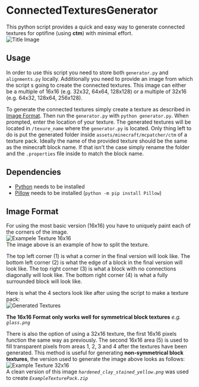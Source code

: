 # ConnectedTexturesGenerator
This python script provides a quick and easy way to generate connected textures for optifine (using **ctm**) with minimal effort.
<br>
![Title Image](https://imgur.com/1iWKYBn.png)

## Usage
In order to use this script you need to store both `generator.py` and `alignments.py` locally. Additionally you need to provide an image from which the script s going to create the connected textures. This image can either be a multiple of 16x16 (e.g. 32x32, 64x64, 128x128) or a multiple of 32x16 (e.g. 64x32, 128x64, 256x128).

To generate the connected textures simply create a texture as described in [Image Format](##Image-Format). Then run the `generator.py` with `python generator.py`. When prompted, enter the location of your texture. The generated textures will be located in `/texure_name` where the `generator.py` is located. Only thing left to do is put the generated folder inside `assets/minecraft/mcpatcher/ctm` of a texture pack. Ideally the name of the provided texture should be the same as the minecraft block name. If that isn't the case simply rename the folder and the `.properties` file inside to match the block name.

## Dependencies
- [Python](https://www.python.org/) needs to be installed 
- [Pillow](https://pillow.readthedocs.io/en/stable/) needs to be installed (`python -m pip install Pillow`)

## Image Format
For using the most basic version (16x16) you have to uniquely paint each of the corners of the image.
<br>
![Exampele Texture 16x16](https://imgur.com/w14INLq.png)
<br>
The image above is an example of how to split the texture.

The top left corner (1) is what a corner in the final version will look like.
The bottom left corner (2) is what the edge of a block in the final version will look like.
The top right corner (3) is what a block with no connections diagonally will look like.
The bottom right corner (4) is what a fully surrounded block will look like.

Here is what the 4 sectors look like after using the script to make a texture pack:
<br>
![Generated Textures](https://imgur.com/D55PVly.png)
<br>

**The 16x16 Format only works well for symmetrical block textures** *e.g. `glass.png`*

There is also the option of using a 32x16 texture, the first 16x16 pixels function the same way as previously. The second 16x16 area (5) is used to fill transparent pixels from areas 1, 2, 3 and 4 after the textures have been generated. This method is useful for generating **non-symmetrical block textures**, the version used to generate the image above looks as follows:
<br>
![Example Texture 32x16](https://imgur.com/p5tA6nq.png)
<br>
A clean version of this image *`hardened_clay_stained_yellow.png`* was used to create *`ExampleTexturePack.zip`*

